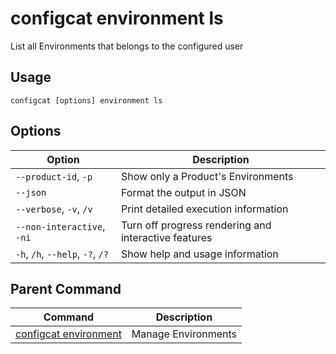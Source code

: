 # configcat environment ls
List all Environments that belongs to the configured user
## Usage
```
configcat [options] environment ls
```
## Options
| Option | Description |
| ------ | ----------- |
| `--product-id`, `-p` | Show only a Product's Environments |
| `--json` | Format the output in JSON |
| `--verbose`, `-v`, `/v` | Print detailed execution information |
| `--non-interactive`, `-ni` | Turn off progress rendering and interactive features |
| `-h`, `/h`, `--help`, `-?`, `/?` | Show help and usage information |
## Parent Command
| Command | Description |
| ------ | ----------- |
| [configcat environment](configcat-environment.md) | Manage Environments |
